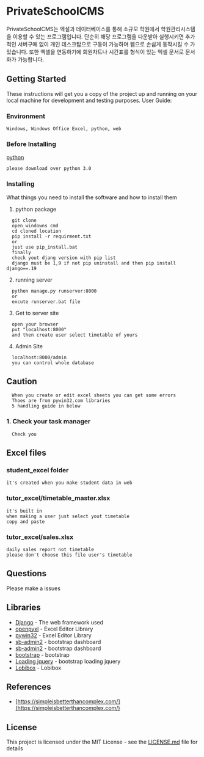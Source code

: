 # PrivateSchoolCMS
PrivateSchoolCMS는 엑설과 데이터베이스를 통해 소규모 학원에서 학원관리시스템을 이용할 수 있는 프로그램입니다. 단순히 해당 프로그램을 다운받아 실행시키면 추가적인 서버구매 없이 개인 데스크탑으로 구동이 가능하며 웹으로 손쉽게 동작시킬 수 가 있습니다. 또한 엑셀을 연동하기에 회원차트나 시간표를 형식이 있는 엑셀 문서로 문서화가 가능합니다.

## Getting Started    
These instructions will get you a copy of the project up and running on your local machine for development and testing purposes. 
User Guide: 
###   Environment
```
Windows, Windows Office Excel, python, web   
```
### Before Installing 
[python](https://www.python.org/downloads/)   
```
please download over python 3.0   
```
### Installing

What things you need to install the software and how to install them

1. python package
```
  git clone 
  open windowns cmd
  cd cloned location
  pip install -r requirment.txt
  or
  just use pip_install.bat
  finally
  check yout djang version with pip list
  django must be 1,9 if not pip uninstall and then pip install django==.19 
  ```      
2. running server
```
  python manage.py runserver:8000
  or
  excute runserver.bat file
  ``` 
3. Get to server site
```
  open your browser
  put "localhost:8000"
  and then create user select timetable of yours
  ```
4. Admin Site
```
  localhost:8000/admin
  you can control whole database
  ```     

## Caution
```
  When you create or edit excel sheets you can get some errors
  Thoes are from pywin32.com libraries
  5 handling guide in below
  ``` 
  ### 1. Check your task manager
```
  Check you
  ``` 
## Excel files
### student_excel folder
```
it's created when you make student data in web
```
### tutor_excel/timetable_master.xlsx
```
it's built in
when making a user just select yout timetable
copy and paste
```
### tutor_excel/sales.xlsx
```
daily sales report not timetable 
please don't choose this file user's timetable
```
## Questions
Please make a issues

## Libraries
* [Django](https://www.djangoproject.com/) - The web framework used
* [openpyxl](https://openpyxl.readthedocs.io/en/stable/) - Excel Editor Library
* [pywin32](https://pypi.org/project/pywin32/) - Excel Editor Library
* [sb-admin2](https://github.com/code-geek/sbadmin-django) - bootstrap dashboard
* [sb-admin2](https://startbootstrap.com/template-overviews/sb-admin-2/) - bootstrap dashboard
* [bootstrap](http://getbootstrap.com/) - bootstrap
* [Loading jquery](https://www.jqueryscript.net/loading/jQuery-Plugin-To-Handle-CSS3-Powered-Spinners-Loaders-Loading-js.html) - bootstrap loading jquery
* [Lobibox](http://lobianijs.com/site/lobibox) - Lobibox

## References
* [https://simpleisbetterthancomplex.com/](https://simpleisbetterthancomplex.com/)

## License

This project is licensed under the MIT License - see the [LICENSE.md](LICENSE.md) file for details
